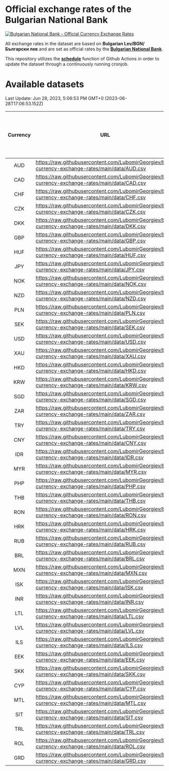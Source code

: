 # Official exchange rates of the Bulgarian National Bank

[![Bulgarian National Bank - Official Currency Exchange Rates](https://github.com/LubomirGeorgiev/bnb-currency-exchange-rates/actions/workflows/update-rates.yml/badge.svg?branch=main)](https://github.com/LubomirGeorgiev/bnb-currency-exchange-rates/actions/workflows/update-rates.yml)

All exchange rates in the dataset are based on **Bulgarian Lev/BGN/Български лев** and are set as official rates by the [**Bulgarian National Bank**](https://www.bnb.bg/Statistics/StExternalSector/StExchangeRates/StERForeignCurrencies/index.htm?toLang=_EN).

This repository utilizes the [**schedule**](https://docs.github.com/en/actions/reference/events-that-trigger-workflows) function of Github Actions in order to update the dataset through a continuously running cronjob.

# Available datasets

<!-- START LINKS (DO NOT EVER FU*ING DELETE THIS COMMENT FOR THE LOVE OF YOUR LIFE!!! IF YOU ARE CURIOS HOW IT WORKS, YOU CAN HAVE A LOOK AT ./src/updateReadme.ts) -->

Last Update: Jun 28, 2023, 5:06:53 PM GMT+0 (2023-06-28T17:06:53.152Z)

| Currency | URL                                                                                             | Number of records | Number of missing days that were filled in |
| :------: | ----------------------------------------------------------------------------------------------- | :---------------: | :----------------------------------------: |
|   AUD    | https://raw.githubusercontent.com/LubomirGeorgiev/bnb-currency-exchange-rates/main/data/AUD.csv |       8542        |                    2642                    |
|   CAD    | https://raw.githubusercontent.com/LubomirGeorgiev/bnb-currency-exchange-rates/main/data/CAD.csv |       8542        |                    2642                    |
|   CHF    | https://raw.githubusercontent.com/LubomirGeorgiev/bnb-currency-exchange-rates/main/data/CHF.csv |       8542        |                    2642                    |
|   CZK    | https://raw.githubusercontent.com/LubomirGeorgiev/bnb-currency-exchange-rates/main/data/CZK.csv |       8542        |                    2642                    |
|   DKK    | https://raw.githubusercontent.com/LubomirGeorgiev/bnb-currency-exchange-rates/main/data/DKK.csv |       8542        |                    2642                    |
|   GBP    | https://raw.githubusercontent.com/LubomirGeorgiev/bnb-currency-exchange-rates/main/data/GBP.csv |       8542        |                    2642                    |
|   HUF    | https://raw.githubusercontent.com/LubomirGeorgiev/bnb-currency-exchange-rates/main/data/HUF.csv |       8542        |                    2642                    |
|   JPY    | https://raw.githubusercontent.com/LubomirGeorgiev/bnb-currency-exchange-rates/main/data/JPY.csv |       8542        |                    2642                    |
|   NOK    | https://raw.githubusercontent.com/LubomirGeorgiev/bnb-currency-exchange-rates/main/data/NOK.csv |       8542        |                    2642                    |
|   NZD    | https://raw.githubusercontent.com/LubomirGeorgiev/bnb-currency-exchange-rates/main/data/NZD.csv |       8542        |                    2642                    |
|   PLN    | https://raw.githubusercontent.com/LubomirGeorgiev/bnb-currency-exchange-rates/main/data/PLN.csv |       8542        |                    2642                    |
|   SEK    | https://raw.githubusercontent.com/LubomirGeorgiev/bnb-currency-exchange-rates/main/data/SEK.csv |       8542        |                    2642                    |
|   USD    | https://raw.githubusercontent.com/LubomirGeorgiev/bnb-currency-exchange-rates/main/data/USD.csv |       8542        |                    2642                    |
|   XAU    | https://raw.githubusercontent.com/LubomirGeorgiev/bnb-currency-exchange-rates/main/data/XAU.csv |       8542        |                    2644                    |
|   HKD    | https://raw.githubusercontent.com/LubomirGeorgiev/bnb-currency-exchange-rates/main/data/HKD.csv |       8240        |                    2551                    |
|   KRW    | https://raw.githubusercontent.com/LubomirGeorgiev/bnb-currency-exchange-rates/main/data/KRW.csv |       8240        |                    2551                    |
|   SGD    | https://raw.githubusercontent.com/LubomirGeorgiev/bnb-currency-exchange-rates/main/data/SGD.csv |       8240        |                    2551                    |
|   ZAR    | https://raw.githubusercontent.com/LubomirGeorgiev/bnb-currency-exchange-rates/main/data/ZAR.csv |       8240        |                    2551                    |
|   TRY    | https://raw.githubusercontent.com/LubomirGeorgiev/bnb-currency-exchange-rates/main/data/TRY.csv |       6722        |                    2081                    |
|   CNY    | https://raw.githubusercontent.com/LubomirGeorgiev/bnb-currency-exchange-rates/main/data/CNY.csv |       6602        |                    2045                    |
|   IDR    | https://raw.githubusercontent.com/LubomirGeorgiev/bnb-currency-exchange-rates/main/data/IDR.csv |       6602        |                    2045                    |
|   MYR    | https://raw.githubusercontent.com/LubomirGeorgiev/bnb-currency-exchange-rates/main/data/MYR.csv |       6602        |                    2045                    |
|   PHP    | https://raw.githubusercontent.com/LubomirGeorgiev/bnb-currency-exchange-rates/main/data/PHP.csv |       6602        |                    2045                    |
|   THB    | https://raw.githubusercontent.com/LubomirGeorgiev/bnb-currency-exchange-rates/main/data/THB.csv |       6602        |                    2045                    |
|   RON    | https://raw.githubusercontent.com/LubomirGeorgiev/bnb-currency-exchange-rates/main/data/RON.csv |       6543        |                    2027                    |
|   HRK    | https://raw.githubusercontent.com/LubomirGeorgiev/bnb-currency-exchange-rates/main/data/HRK.csv |       6422        |                    1986                    |
|   RUB    | https://raw.githubusercontent.com/LubomirGeorgiev/bnb-currency-exchange-rates/main/data/RUB.csv |       6122        |                    1893                    |
|   BRL    | https://raw.githubusercontent.com/LubomirGeorgiev/bnb-currency-exchange-rates/main/data/BRL.csv |       5630        |                    1746                    |
|   MXN    | https://raw.githubusercontent.com/LubomirGeorgiev/bnb-currency-exchange-rates/main/data/MXN.csv |       5630        |                    1746                    |
|   ISK    | https://raw.githubusercontent.com/LubomirGeorgiev/bnb-currency-exchange-rates/main/data/ISK.csv |       5544        |                    1722                    |
|   INR    | https://raw.githubusercontent.com/LubomirGeorgiev/bnb-currency-exchange-rates/main/data/INR.csv |       5261        |                    1630                    |
|   LTL    | https://raw.githubusercontent.com/LubomirGeorgiev/bnb-currency-exchange-rates/main/data/LTL.csv |       5150        |                    1579                    |
|   LVL    | https://raw.githubusercontent.com/LubomirGeorgiev/bnb-currency-exchange-rates/main/data/LVL.csv |       4785        |                    1465                    |
|   ILS    | https://raw.githubusercontent.com/LubomirGeorgiev/bnb-currency-exchange-rates/main/data/ILS.csv |       4541        |                    1415                    |
|   EEK    | https://raw.githubusercontent.com/LubomirGeorgiev/bnb-currency-exchange-rates/main/data/EEK.csv |       4001        |                    1227                    |
|   SKK    | https://raw.githubusercontent.com/LubomirGeorgiev/bnb-currency-exchange-rates/main/data/SKK.csv |       2974        |                    916                     |
|   CYP    | https://raw.githubusercontent.com/LubomirGeorgiev/bnb-currency-exchange-rates/main/data/CYP.csv |       2908        |                    892                     |
|   MTL    | https://raw.githubusercontent.com/LubomirGeorgiev/bnb-currency-exchange-rates/main/data/MTL.csv |       2606        |                    801                     |
|   SIT    | https://raw.githubusercontent.com/LubomirGeorgiev/bnb-currency-exchange-rates/main/data/SIT.csv |       2544        |                    780                     |
|   TRL    | https://raw.githubusercontent.com/LubomirGeorgiev/bnb-currency-exchange-rates/main/data/TRL.csv |       1818        |                    559                     |
|   ROL    | https://raw.githubusercontent.com/LubomirGeorgiev/bnb-currency-exchange-rates/main/data/ROL.csv |       1697        |                    524                     |
|   GRD    | https://raw.githubusercontent.com/LubomirGeorgiev/bnb-currency-exchange-rates/main/data/GRD.csv |        361        |                    109                     |

<!-- END LINKS (DO NOT EVER FU*ING DELETE THIS COMMENT FOR THE LOVE OF YOUR LIFE!!! IF YOU ARE CURIOS HOW IT WORKS, YOU CAN HAVE A LOOK AT ./src/updateReadme.ts) -->
